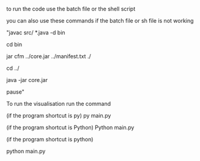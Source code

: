 to run the code use the batch file or the shell script

you can also use these commands if the batch file or sh file is not working

"javac src/ \*.java -d bin

cd bin

jar cfm ../core.jar ../manifest.txt ./

cd ../

java -jar core.jar

pause"

To run the visualisation run the command

(if the program shortcut is py)
py main.py

(if the program shortcut is Python)
Python main.py

(if the program shortcut is python)

python main.py

